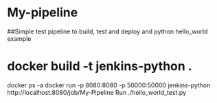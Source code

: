 # My-pipeline
##Simple test pipeline to build, test and deploy and python hello_world example
# docker build -t jenkins-python .
docker ps -a
docker run -p 8080:8080 -p 50000:50000 jenkins-python
http://localhost:8080/job/My-Pipeline
Run ./hello_world_test.py
